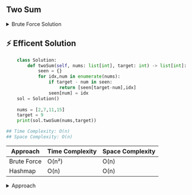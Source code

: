 ## Two Sum
<details>
<summary>Brute Force Solution</summary>
    
```python
    class Solution:
        def twoSum(self, nums: list[int], target: int) -> list[int]:
            for i in range(len(nums)):
                for j in range(i+1,len(nums)):
                    if nums[i] + nums[j] == target:
                        return [i,j]
    sol = Solution()
    
    nums = [2,7,11,15]
    target = 9
    print(sol.twoSum(nums,target))

## Time Complexity: O(n**2)
## Space Complexity: O(n)
```
</details>

## ⚡ Efficent Solution

```python
    class Solution:
        def twoSum(self, nums: list[int], target: int) -> list[int]:
            seen = {}
            for idx,num in enumerate(nums):
                if target - num in seen:
                    return [seen[target-num],idx]
                seen[num] = idx
    sol = Solution()
    
    nums = [2,7,11,15]
    target = 9
    print(sol.twoSum(nums,target))

## Time Complexity: O(n)
## Space Complexity: O(n)
```
| Approach       | Time Complexity | Space Complexity |
|----------------|-----------------|------------------|
| Brute Force    | O(n²)           | O(n)             |
| Hashmap        | O(n)            | O(n)             |



<details>
<summary>Approach</summary>
    
    1) while iterating through for-loop always index will be first
    2) we then check if 'target-num' is in seen(initialize seen at the start)
    3) if it is then we return index of this one by 'idx' & that one by 'seen[target-num]' --> gives another index
    4) else we tell seen[num] = idx(here we assign 'idx' & 'num' to seen)[So, that 'idx' of seen && 'idx' of nums is always same]
    
</details>
